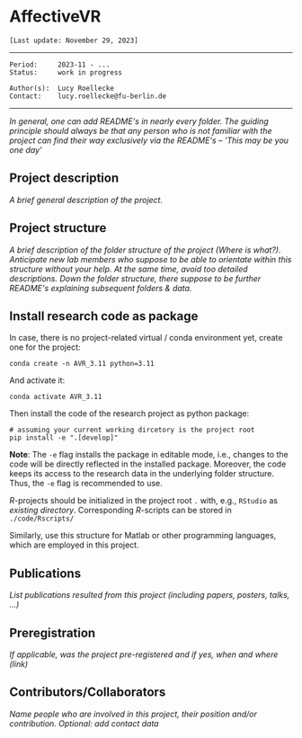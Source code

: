 # AffectiveVR

`[Last update: November 29, 2023]`

***
    Period:     2023-11 - ...
    Status:     work in progress

    Author(s):  Lucy Roellecke
    Contact:    lucy.roellecke@fu-berlin.de

***

*In general, one can add README's in nearly every folder. The guiding principle should always be that any person who is not familiar with the project can find their way exclusively via the README's – 'This may be you one day'*

## Project description

*A brief general description of the project.*

## Project structure

*A brief description of the folder structure of the project (Where is what?). Anticipate new lab members who suppose to be able to orientate within this structure without your help. At the same time, avoid too detailed descriptions. Down the folder structure, there suppose to be further README's explaining subsequent folders & data.*

## Install research code as package

In case, there is no project-related virtual / conda environment yet, create one for the project:

```shell
conda create -n AVR_3.11 python=3.11
```

And activate it:

```shell
conda activate AVR_3.11
```

Then install the code of the research project as python package:

```shell
# assuming your current working dircetory is the project root
pip install -e ".[develop]"
```

**Note**: The `-e` flag installs the package in editable mode,
i.e., changes to the code will be directly reflected in the installed package.
Moreover, the code keeps its access to the research data in the underlying folder structure.
Thus, the `-e` flag is recommended to use.

*R*-projects should be initialized in the project root `.` with, e.g., `RStudio` as *existing directory*.
Corresponding *R*-scripts can be stored in `./code/Rscripts/`

Similarly, use this structure for Matlab or other programming languages, which are employed in this project.

## Publications

*List publications resulted from this project (including papers, posters, talks, ...)*

## Preregistration

*If applicable, was the project pre-registered and if yes, when and where (link)*

## Contributors/Collaborators

*Name people who are involved in this project, their position and/or contribution. Optional: add contact data*
